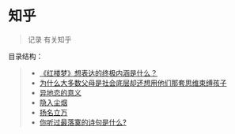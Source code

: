 # 知乎

> 记录 有关知乎

目录结构：

> - [《红楼梦》想表达的终极内涵是什么？](https://github.com/1203952894/ColaAndXiaoEr/blob/main/%E7%94%9F%E6%B4%BB/%E7%9F%A5%E4%B9%8E/doc/%E3%80%8A%E7%BA%A2%E6%A5%BC%E6%A2%A6%E3%80%8B%E6%83%B3%E8%A1%A8%E8%BE%BE%E7%9A%84%E7%BB%88%E6%9E%81%E5%86%85%E6%B6%B5%E6%98%AF%E4%BB%80%E4%B9%88%EF%BC%9F.md)
> - [为什么大多数父母是社会底层却还想用他们那套思维束缚孩子](https://github.com/1203952894/ColaAndXiaoEr/blob/main/%E7%94%9F%E6%B4%BB/%E7%9F%A5%E4%B9%8E/doc/%E4%B8%BA%E4%BB%80%E4%B9%88%E5%A4%A7%E5%A4%9A%E6%95%B0%E7%88%B6%E6%AF%8D%E6%98%AF%E7%A4%BE%E4%BC%9A%E5%BA%95%E5%B1%82%EF%BC%8C%E5%8D%B4%E8%BF%98%E6%83%B3%E7%94%A8%E4%BB%96%E4%BB%AC%E9%82%A3%E5%A5%97%E6%80%9D%E7%BB%B4%E6%9D%9F%E7%BC%9A%E4%BD%8F%E6%88%91%EF%BC%9F.md)
> - [异地恋的意义](https://github.com/1203952894/ColaAndXiaoEr/blob/main/%E7%94%9F%E6%B4%BB/%E7%9F%A5%E4%B9%8E/doc/%E5%BC%82%E5%9C%B0%E6%81%8B%E7%9A%84%E6%84%8F%E4%B9%89%E5%9C%A8%E5%93%AA%E9%87%8C.md)
> - [隐入尘烟]()
> - [扬名立万]()
> - [你听过最落寞的诗句是什么?]()
